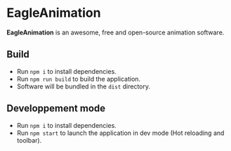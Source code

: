 # EagleAnimation

__EagleAnimation__ is an awesome, free and open-source animation software.

## Build

- Run `npm i` to install dependencies.
- Run `npm run build` to build the application.
- Software will be bundled in the `dist` directory.

## Developpement mode

- Run `npm i` to install dependencies.
- Run `npm start` to launch the application in dev mode (Hot reloading and toolbar).